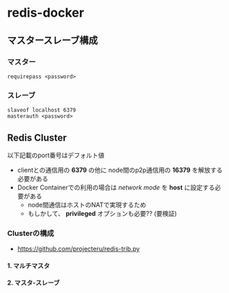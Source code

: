 # redis-docker

## マスタースレーブ構成

### マスター

```
requirepass <password>
```

### スレーブ

```
slaveof localhost 6379
masterauth <password>
```


## Redis Cluster

以下記載のport番号はデフォルト値

  * clientとの通信用の **6379** の他に node間のp2p通信用の **16379** を解放する必要がある
  * Docker Containerでの利用の場合は *network mode* を **host** に設定する必要がある
     * node間通信はホストのNATで実現するため
     * もしかして、 **privileged** オプションも必要?? (要検証)

### Clusterの構成

  * https://github.com/projecteru/redis-trib.py

#### 1. マルチマスタ

#### 2. マスタ-スレーブ




